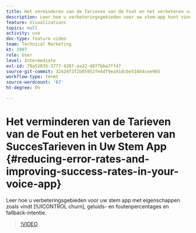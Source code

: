 ```yaml
---
title: Het verminderen van de Tarieven van de Fout en het verbeteren van SuccesTarieven in Uw Stem App
description: Leer hoe u verbeteringsgebieden voor uw stem-app kunt vinden met eigenschappen zoals kurn, succes, foutenpercentages en fallback intent.
feature: Visualizations
topics: null
activity: use
doc-type: feature video
team: Technical Marketing
kt: 2907
role: User
level: Intermediate
exl-id: 79a52035-3777-428f-aa32-4877bba7ff47
source-git-commit: 32424f3f2b05952fe4df9ea91dcbe51684cee905
workflow-type: tm+mt
source-wordcount: '67'
ht-degree: 0%

---
```


# Het verminderen van de Tarieven van de Fout en het verbeteren van SuccesTarieven in Uw Stem App {#reducing-error-rates-and-improving-success-rates-in-your-voice-app}

Leer hoe u verbeteringsgebieden voor uw stem app met eigenschappen zoals vindt [!UICONTROL churn], geluids- en foutenpercentages en fallback-intentie.

>[!VIDEO](https://video.tv.adobe.com/v/27222/?quality=9)
